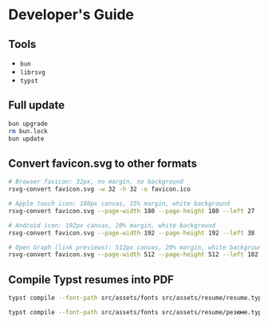 # Developer's Guide

## Tools

- `bun`
- `librsvg`
- `typst`

## Full update

```bash
bun upgrade
rm bun.lock
bun update
```

## Convert favicon.svg to other formats

```bash
# Browser favicon: 32px, no margin, no background
rsvg-convert favicon.svg -w 32 -h 32 -o favicon.ico

# Apple touch icon: 180px canvas, 15% margin, white background
rsvg-convert favicon.svg --page-width 180 --page-height 180 --left 27 --top 27 -w 126 -h 126 -b white -o apple-touch-icon.png

# Android icon: 192px canvas, 20% margin, white background
rsvg-convert favicon.svg --page-width 192 --page-height 192 --left 38 --top 38 -w 116 -h 116 -b white -o favicon-192.png

# Open Graph (link previews): 512px canvas, 20% margin, white background
rsvg-convert favicon.svg --page-width 512 --page-height 512 --left 102 --top 102 -w 308 -h 308 -b white -o favicon-512.png
```

## Compile Typst resumes into PDF

```bash
typst compile --font-path src/assets/fonts src/assets/resume/resume.typ public/resume.pdf

typst compile --font-path src/assets/fonts src/assets/resume/резюме.typ public/резюме.pdf
```
